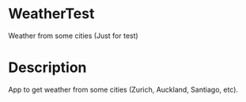 # WeatherTest
Weather from some cities (Just for test)

# Description
App to get weather from some cities (Zurich, Auckland, Santiago, etc).
